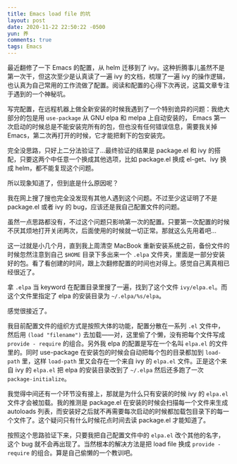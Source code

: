 ```yaml
---
title: Emacs load file 的坑
layout: post
date: 2020-11-22 22:50:22 -0500
yun: 养
comments: true
tags: Emacs
---
```


最近翻修了一下 Emacs 的配置，从 helm 迁移到了 ivy。这种折腾事儿虽然不是第一次干，但这次至少是认真读了一遍 ivy 的文档，梳理了一遍 ivy 的操作逻辑，也认真为自己常用的工作流做了配置。阅读和配置的心得下次再说，这篇文章专注于遇到的一个神秘坑。

写完配置，在远程机器上做全新安装的时候我遇到了一个特别诡异的问题：我绝大部分的包是用 `use-package` 从 GNU elpa 和 melpa 上自动安装的， Emacs 第一次启动的时候总是不能安装完所有的包，但也没有任何错误信息，需要我关掉 Emacs，第二次再打开的时候，它才能把剩下的包安装完。

完全没思路，只好上二分法验证了…最终验证的结果是 package.el 和 ivy 的搭配，只要这两个中任意一个换成其他选项，比如 package.el 换成 el-get、ivy 换成 helm，都不能复现这个问题。

所以现象知道了，但到底是什么原因呢？

我在网上搜了搜也完全没发现有其他人遇到这个问题。不过至少这证明了不是 package.el 或者 ivy 的 bug，应该还是我自己配置文件的问题。

虽然一点思路都没有，不过这个问题只影响第一次的配置。只要第一次配置的时候不厌其烦地打开关闭两次，后面使用的时候就一切正常。那就这么先用着吧…

这一过就是小几个月，直到我上周清空 MacBook 重新安装系统之前，备份文件的时候忽然注意到自己 `$HOME` 目录下多出来一个 `.elpa` 文件夹，里面是一部分安装好的包。看了看创建的时间，跟上次翻修配置的时间也对得上。感觉自己离真相已经很近了。

拿 `.elpa` 当 keyword 在配置目录里搜了一遍，找到了这个文件 `ivy/elpa.el`。而这个文件里指定了 elpa 的安装目录为 `~/.elpa/%s/elpa`。

感觉很接近了。

我目前配置文件的组织方式是按照大体的功能，配置分散在一系列 `.el` 文件中，然后用 `(load "filename")` 去加载——对，这里偷了个懒，没有把每个文件写成 `provide - require` 的组合。另外我 elpa 的配置是写在一个名叫 `elpa.el` 的文件里的。同时 use-package 在安装包的时候会自动把每个包的目录都加到 `load-path` 里，这样 `load-path` 里又会存在一个来自 ivy 的 `elpa.el` 文件。正是这个来自 ivy 的 `elpa.el` 把 elpa 的安装目录改到了 `~/.elpa` 然后还多跑了一次 `package-initialize`。

我觉得中间还有一个环节没有接上，那就是为什么只有安装的时候 ivy 的 `elpa.el` 文件才会被加载。我的推测是 package.el 在安装的时候会扫描每一个文件来生成 autoloads 列表，而安装好之后就不再需要每次启动的时候都加载包目录下的每一个文件了。这个疑问只有什么时候花点时间去读 package.el 才能知道了。

按照这个思路验证下来，只要我把自己配置文件中的 `elpa.el` 改个其他的名字，这个 bug 就不会再出现了。当然根本的解决方法是把 load file 换成 `provide - require` 的组合。算是自己偷懒的一个教训吧。
